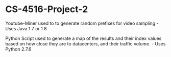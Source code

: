 # CS-4516-Project-2

Youtube-Miner used to to generate random prefixes for video sampling - Uses Java 1.7 or 1.8

Python Script used to generate a map of the results and their index values based on how close they are to datacenters, and their traffic volume. - Uses Python 2.7.6 